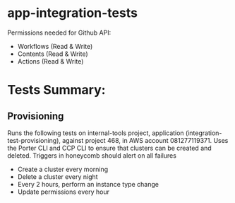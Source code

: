 # app-integration-tests

Permissions needed for Github API:

- Workflows (Read & Write)
- Contents (Read & Write)
- Actions (Read & Write)

# Tests Summary:

## Provisioning

Runs the following tests on internal-tools project, application (integration-test-provisioning), against project 468, in AWS account 081277119371. Uses the Porter CLI and CCP CLI to ensure that clusters can be created and deleted. Triggers in honeycomb should alert on all failures

- Create a cluster every morning
- Delete a cluster every night
- Every 2 hours, perform an instance type change
- Update permissions every hour
